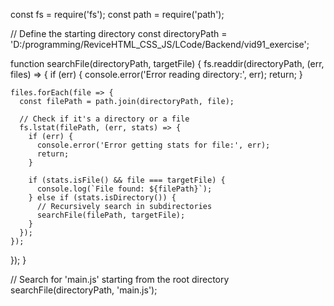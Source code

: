 const fs = require('fs');
const path = require('path');

// Define the starting directory
const directoryPath = 'D:/programming/ReviceHTML_CSS_JS/LCode/Backend/vid91_exercise';

function searchFile(directoryPath, targetFile) {
  fs.readdir(directoryPath, (err, files) => {
    if (err) {
      console.error('Error reading directory:', err);
      return;
    }

    files.forEach(file => {
      const filePath = path.join(directoryPath, file);

      // Check if it's a directory or a file
      fs.lstat(filePath, (err, stats) => {
        if (err) {
          console.error('Error getting stats for file:', err);
          return;
        }

        if (stats.isFile() && file === targetFile) {
          console.log(`File found: ${filePath}`);
        } else if (stats.isDirectory()) {
          // Recursively search in subdirectories
          searchFile(filePath, targetFile);
        }
      });
    });
  });
}

// Search for 'main.js' starting from the root directory
searchFile(directoryPath, 'main.js');
